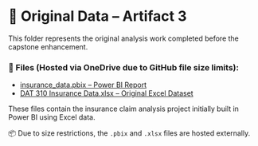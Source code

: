 # 📁 Original Data – Artifact 3

This folder represents the original analysis work completed before the capstone enhancement.

### 📄 Files (Hosted via OneDrive due to GitHub file size limits):

- [insurance_data.pbix – Power BI Report](https://1drv.ms/u/c/c7d4b73524dc22bd/EfvyX4O19u9OuOeMuBXLLiUBM_caU0pQJ-4Pf8MwKkVNUg?e=RvZdCs)
- [DAT 310 Insurance Data.xlsx – Original Excel Dataset](https://1drv.ms/u/c/c7d4b73524dc22bd/EfvyX4O19u9OuOeMuBXLLiUBM_caU0pQJ-4Pf8MwKkVNUg?e=trbZlE)

These files contain the insurance claim analysis project initially built in Power BI using Excel data.

📦 Due to size restrictions, the `.pbix` and `.xlsx` files are hosted externally.
